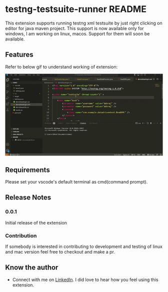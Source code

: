 # testng-testsuite-runner README

This extension supports running testng xml testsuite by just right clicking on editor for java maven project. This support is now available only for windows, I am working on linux, macos. Support for them will soon be available. 

## Features

Refer to below gif to understand working of extension:


![](https://github.com/krishna-vasudev/testng-testsuite-runner/blob/master/images/features.gif?raw=true)



## Requirements

Please set your vscode's default terminal as cmd(command prompt).


## Release Notes
### 0.0.1
Initial release of the extension

### Contribution

If somebody is interested in  contributing to development and testing of linux and mac version feel free to checkout and make a pr.

## Know the author
* Connect with me on [LinkedIn](https://www.linkedin.com/in/debraj-bhal/). I did love to hear how you feel using this extension.